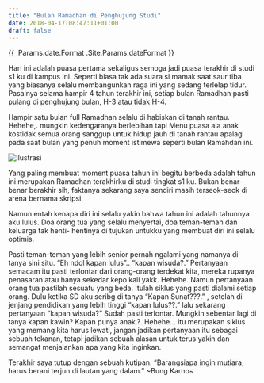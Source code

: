 ```yaml
---
title: "Bulan Ramadhan di Penghujung Studi"
date: 2018-04-17T08:47:11+01:00
draft: false
---
```


<div>{{ .Params.date.Format .Site.Params.dateFormat }}</div>

Hari ini adalah puasa pertama sekaligus semoga jadi puasa terakhir di studi s1 ku di kampus ini. Seperti biasa tak ada suara si mamak saat saur tiba yang biasanya selalu membangunkan raga ini yang sedang terlelap tidur. Pasalnya selama hampir 4 tahun terakhir ini, setiap bulan Ramadhan pasti pulang di penghujung bulan, H-3 atau tidak H-4.

Hampir satu bulan full Ramadhan selalu di habiskan di tanah rantau. Hehehe,. mungkin kedengaranya berlebihan tapi Menu puasa ala anak kostidak semua orang sanggup untuk hidup jauh di tanah rantau apalagi pada saat bulan yang penuh moment istimewa seperti bulan Ramahdan ini.

![ilustrasi]( https://rikimard.files.wordpress.com/2018/05/20180517_175511751678333.jpg )

Yang paling membuat moment puasa tahun ini begitu berbeda adalah tahun ini merupakan Ramadhan terakhirku di studi tingkat s1 ku. Bukan benar-benar berakhir sih, faktanya sekarang saya sendiri masih terseok-seok di arena bernama skripsi.

Namun entah kenapa diri ini selalu yakin bahwa tahun ini adalah tahunnya aku lulus. Doa orang tua yang selalu menyertai, doa teman-teman dan keluarga tak henti- hentinya di tujukan untukku yang membuat diri ini selalu optimis.

Pasti teman-teman yang lebih senior pernah ngalami yang namanya di tanya sini situ. “Eh ndol kapan lulus”.. “kapan wisuda?.” Pertanyaan semacam itu pasti terlontar dari orang-orang terdekat kita, mereka rupanya penasaran atau hanya sekedar kepo kali yakk. Hehehe. Namun pertanyaan orang tua pastilah sesuatu yang beda. Itulah siklus yang pasti dialami setiap orang. Dulu ketika SD aku seribg di tanya “Kapan Sunat???.” , setelah di jenjang pendidikan yang lebih tinggi “kapan lulus??.” lalu sekarang pertanyaan “kapan wisuda?” Sudah pasti terlontar. Mungkin sebentar lagi di tanya kapan kawin? Kapan punya anak.?. Hehehe… itu merupakan siklus yang memang kita harus lewati, jangan jadikan pertanyaan itu sebagai sebuah tekanan, tetapi jadikan sebuah alasan untuk terus yakin dan semangat menjalankan apa yang kita inginkan.

Terakhir saya tutup dengan sebuah kutipan.
“Barangsiapa ingin mutiara, harus berani terjun di lautan yang dalam.” ~Bung Karno~



